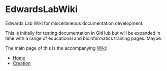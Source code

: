 # EdwardsLabWiki
Edwards Lab Wiki for miscellaneous documentation development.

This is initially for testing documentation in GitHub but will be expanded in time with a range of educational and bioinformatics training pages. Maybe.

The main page of this is the accompanying [Wiki](https://github.com/slimsuite/EdwardsLabWiki/wiki):
* [Home](./Home)
* [Creation](./Creation)
